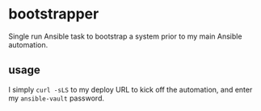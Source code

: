 # bootstrapper

Single run Ansible task to bootstrap a system prior to my main Ansible automation.

## usage

I simply `curl -sLS` to my deploy URL to kick off the automation, and enter my `ansible-vault` password.
